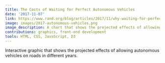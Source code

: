 ```yaml
---
title: The Costs of Waiting for Perfect Autonomous Vehicles
date: '2017-11-07'
link: https://www.rand.org/blog/articles/2017/11/why-waiting-for-perfect-autonomous-vehicles-may-cost-lives.html
image: images/2017-autonomous-vehicles.png
image_description: A chart that shows the projected effects of allowing autonomous vehicles on roads in different years.
contributions: graphics, front-end development
tools: HTML, CSS, JavaScript, D3
---
```


Interactive graphic that shows the projected effects of allowing autonomous vehicles on roads in different years.